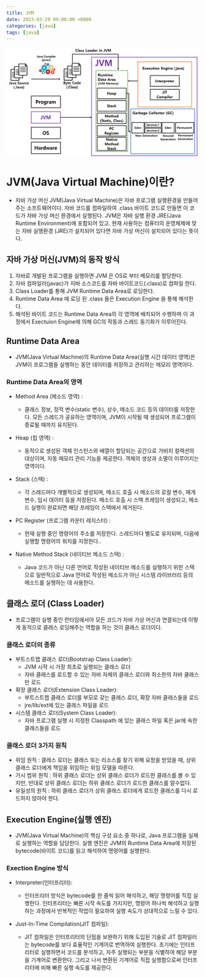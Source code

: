 ```yaml
---
title: JVM
date: 2023-03-29 09:00:00 +0800
categories: [java]
tags: [java]
---
```


<img src="/images/jvm/1.png">

# JVM(Java Virtual Machine)이란?

- 자바 가상 머신 JVM(Java Virtual Machine)은 자바 프로그램 실행환경을 만들어 주는 소프트웨어이다. 자바 코드를 컴파일하여 .class 바이트 코드로 만들면
  이 코드가 자바 가상 머신 환경에서 실행된다. JVM은 자바 실행 환경 JRE(Java Runtime Environment)에 포함되어 있고. 현재 사용하는 컴퓨터의 운영체제에
  맞는 자바 실행환경 (JRE)가 설치되어 있다면 자바 가상 머신이 설치되어 있다는 뜻이다.

## 자바 가상 머신(JVM)의 동작 방식

1. 자바로 개발된 프로그램을 실행하면 JVM 은 OS로 부터 메모리를 할당한다.
2. 자바 컴파일러(javac)가 지바 소스코드를 자바 바이트코드(.class)로 컴파일 한다.
3. Class Loader를 통해 JVM Runtime Data Area로 로딩한다.
4. Runtime Data Area 에 로딩 된 .class 들은 Execution Engine 을 통해 해석한다.
5. 해석된 바이트 코드는 Runtime Data Area의 각 영역에 배치되어 수행하며 이 과정에서 Exectuion Engine에 의해 GC의 작동과 스레드 동기화가
   이루어진다.

## Runtime Data Area

- JVM(Java Virtual Machine)의 Runtime Data Area(실행 시간 데이터 영역)은 JVM이 프로그램을 실행하는 동안 데이터를 저장하고 관리하는 메모리
  영역이다.

### Runtime Data Area의 영역

- Method Area (메소드 영역) :
  - 클래스 정보, 정적 변수(static 변수), 상수, 메소드 코드 등의 데이터를 저장한다. 모든 스레드가 공유하는 영역이며, JVM이 시작될 때 생성되어 프로그램이 종료될
    때까지 유지된다.

- Heap (힙 영역) :
  - 동적으로 생성된 객체 인스턴스와 배열이 할당되는 공간으로 가비지 컬렉션의 대상이며, 자동 메모리 관리 기능을 제공한다. 객체의 생성과 소멸이 이루어지는 영역이다.

- Stack (스택) :
  - 각 스레드마다 개별적으로 생성되며, 메소드 호출 시 메소드의 로컬 변수, 매개변수, 임시 데이터 등을 저장된다. 메소드 호출 시 스택 프레임이 생성되고, 메소드 실행이
    완료되면 해당 프레임이 스택에서 제거된다.

- PC Register (프로그램 카운터 레지스터) :
  - 현재 실행 중인 명령어의 주소를 저장한다. 스레드마다 별도로 유지되며, 다음에 실행할 명령어의 위치를 지정한다..

- Native Method Stack (네이티브 메소드 스택) :
  - Java 코드가 아닌 다른 언어로 작성된 네이티브 메소드를 실행하기 위한 스택으로 일반적으로 Java 언어로 작성된 메소드가 아닌 시스템 라이브러리 등의 메소드를 실행하는
    데 사용한다.

## 클래스 로더 (Class Loader)

- 프로그램이 실행 중인 런타임에서야 모든 코드가 자바 가상 머신과 연결되는데 이렇게 동적으로 클래스 로딩해주는 역할을 하는 것이 클래스 로더이다.

### 클래스 로더의 종류

- 부트스트랩 클래스 로더(Bootstrap Class Loader):
  - JVM 시작 시 가장 최초로 실행되는 클래스 로더
  - 자바 클래스를 로드할 수 있는 자바 자체의 클래스 로더와 최소한의 자바 클래스만 로드
- 확장 클래스 로더(Extension Class Loader):
  - 부트스트랩 클래스 로더를 부모로 갖는 클래스 로더, 확장 자바 클래스들을 로드
  - jre/lib/ext에 있는 클래스 파일을 로드
- 시스템 클래스 로더(System Class Loader):
  - 자바 프로그램 실행 시 지정한 Classpath 에 있는 클래스 파일 혹은 jar에 속한 클래스들을 로드

### 클래스 로더 3가지 원칙

- 위임 원칙 : 클래스 로더는 클래스 또는 리소스를 찾기 위해 요청을 받았을 때, 상위 클래스 로더에게 책임을 위임하는 위임 모델을 따른다.
- 가시 범위 원칙 : 하위 클래스 로더는 상위 클래스 로더가 로드한 클래스를 볼 수 있지만, 반대로 상위 클래스 로더는 하위 클래스 로더가 로드한 클래스를 알수없다.
- 유일성의 원칙 : 하위 클래스 로더가 상위 클래스 로더에게 로드한 클래스를 다시 로드하지 않아야 한다.

## Execution Engine(실행 엔진)

- JVM(Java Virtual Machine)의 핵심 구성 요소 중 하나로, Java 프로그램을 실제로 실행하는 역할을 담당한다. 실행 엔진은 JVM의 Runtime Data
  Area에 저장된 bytecode(바이트 코드)를 읽고 해석하여 명령어를 실행한다.

### Exection Engine 방식

- Interpreter(인터프리터):
  - 인터프리터 방식은 bytecode를 한 줄씩 읽어 해석하고, 해당 명령어를 직접 실행한다. 인터프리터는 빠른 시작 속도를 가지지만, 명령어 하나씩 해석하고 실행하는 과정에서
    반복적인 작업이 필요하여 실행 속도가 상대적으로 느릴 수 있다.

- Just-In-Time Compilation(JIT 컴파일):
  - JIT 컴파일은 인터프리터의 단점을 보완하기 위해 도입된 기술로 JIT 컴파일러는 bytecode를 보다 효율적인 기계어로 번역하여 실행한다. 초기에는 인터프리터로
    실행하면서 코드를 분석하고, 자주 실행되는 부분을 식별하여 해당 부분을 기계어로 변환한다. 그리고 나서 변환된 기계어로 직접 실행함으로써 인터프리터에 비해 빠른 실행 속도를
    제공한다.

